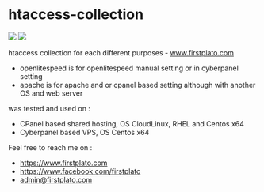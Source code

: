 # htaccess-collection

<img src="https://img.shields.io/github/license/ipang-dwi/xdesktop.svg" /> <img src="https://img.shields.io/badge/lab-firstplato.com-red.svg" />

htaccess collection for each different purposes - www.firstplato.com

- openlitespeed is for openlitespeed manual setting or in cyberpanel setting
- apache is for apache and or cpanel based setting although with another OS and web server

was tested and used on :
- CPanel based shared hosting, OS CloudLinux, RHEL and Centos x64
- Cyberpanel based VPS, OS Centos x64

Feel free to reach me on :
- https://www.firstplato.com
- https://www.facebook.com/firstplato
- admin@firstplato.com
